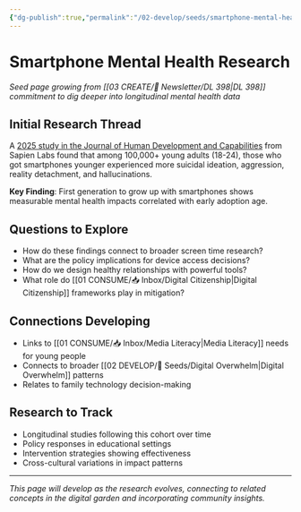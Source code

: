 ```yaml
---
{"dg-publish":true,"permalink":"/02-develop/seeds/smartphone-mental-health-research/","title":"Smartphone Mental Health Research","tags":["smartphone-research","mental-health","digital-wellness","youth-development"],"created":"2025-08-02","updated":"2025-08-02"}
---
```



# Smartphone Mental Health Research

*Seed page growing from [[03 CREATE/📧 Newsletter/DL 398\|DL 398]] commitment to dig deeper into longitudinal mental health data*

## Initial Research Thread

A [2025 study in the Journal of Human Development and Capabilities](https://www.tandfonline.com/doi/full/10.1080/19452829.2025.2518313) from Sapien Labs found that among 100,000+ young adults (18-24), those who got smartphones younger experienced more suicidal ideation, aggression, reality detachment, and hallucinations.

**Key Finding**: First generation to grow up with smartphones shows measurable mental health impacts correlated with early adoption age.

## Questions to Explore

- How do these findings connect to broader screen time research?
- What are the policy implications for device access decisions?
- How do we design healthy relationships with powerful tools?
- What role do [[01 CONSUME/📥 Inbox/Digital Citizenship\|Digital Citizenship]] frameworks play in mitigation?

## Connections Developing

- Links to [[01 CONSUME/📥 Inbox/Media Literacy\|Media Literacy]] needs for young people
- Connects to broader [[02 DEVELOP/🌱 Seeds/Digital Overwhelm\|Digital Overwhelm]] patterns
- Relates to family technology decision-making

## Research to Track

- Longitudinal studies following this cohort over time
- Policy responses in educational settings
- Intervention strategies showing effectiveness
- Cross-cultural variations in impact patterns

---

*This page will develop as the research evolves, connecting to related concepts in the digital garden and incorporating community insights.*
